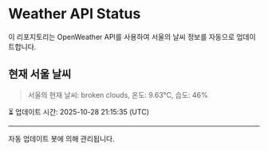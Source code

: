 
# Weather API Status

이 리포지토리는 OpenWeather API를 사용하여 서울의 날씨 정보를 자동으로 업데이트합니다.

## 현재 서울 날씨
> 서울의 현재 날씨: broken clouds, 온도: 9.63°C, 습도: 46%

⏳ 업데이트 시간: 2025-10-28 21:15:35 (UTC)

---
자동 업데이트 봇에 의해 관리됩니다.
